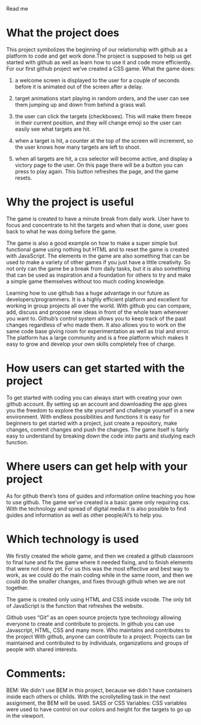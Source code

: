 
Read me

# What the project does

This project symbolizes the beginning of our relationship with github as a platform to code and get work done.The project is supposed to help us get started with github as well as learn how to use it and code more efficiently. For our first github project we’ve created a CSS game.
What the game does:

1. a welcome screen is displayed to the user for a couple of seconds before it is animated out of the screen after a delay.

2. target animations start playing in random orders, and the user can see them jumping up and down from behind a grass wall. 

3. the user can click the targets (checkboxes). This will make them freeze in their current position, and they will change emoji so the user can easily see    what targets are hit. 

4. when a target is hit, a counter at the top of the screen will increment, so the user knows how many targets are left to shoot.

5. when all targets are hit, a css selector will become active, and display a victory page to the user. On this page there will be a button you can press      to play again. This button refreshes the page, and the game resets.


# Why the project is useful
The game is created to have a minute break from daily work. User have to focus and concentrate to hit the targets and when that is done, user goes back to what he was doing before the game.

The game is also a good example on how to make a super simple but functional game using nothing but HTML and to reset the game is created with JavaScript. The elements in the game are also something that can be used to make a variety of other games if you just have a little creativity. So not only can the game be a break from daily tasks, but it is also something that can be used as inspiration and a foundation for others to try and make a simple game themselves without too much coding knowledge.

Learning how to use github has a huge advantage in our future as developers/programmers. It is a highly efficient platform and excellent for working in group projects all over the world. With github you can compare, add, discuss and propose new ideas in front of the whole team whenever you want to. Github’s control system allows you to keep track of the past changes regardless of who made them. It also allows you to work on the same code base giving room for experimentation as well as trial and error. The platform has a large community and is a free platform which makes it easy to grow and develop your own skills completely free of charge. 

# How users can get started with the project
To get started with coding you can always start with creating your own github account. By setting up an account and downloading the app gives you the freedom to explore the site yourself and challenge yourself in a new environment. With endless possibilities and functions it is easy for beginners to get started with a project, just create a repository, make changes, commit changes and push the changes. 
The game itself is fairly easy to understand by breaking down the code into parts and studying each function. 

# Where users can get help with your project
As for github there’s tons of guides and information online teaching you how to use github. 
The game we’ve created is a basic game only requiring css. With the technology and spread of digital media it is also possible to find guides and information as well as other people/AI’s to help you.

# Which technology is used
We firstly created the whole game, and then we created a github classroom to final tune and fix the game where it needed fixing, and to finish elements that were not done yet. For us this was the most effective and best way to work, as we could do the main coding while in the same room, and then we could do the smaller changes, and fixes through github when we are not together. 

The game is created only using HTML and CSS inside vscode. The only bit of JavaScript is the function that refreshes the website. 

Github uses “Git” as an open source projects type technology allowing everyone to create and contribute to projects. In github you can use Javascript, HTML, CSS and many more.
Who maintains and contributes to the project
With github, anyone can contribute to a project. Projects can be maintained and contributed to by individuals, organizations and groups of people with shared interests. 

# Comments:
BEM: We didn´t use BEM in this project, because we didn´t have containers inside each others or childs. With the scrollytelling task in the next assignment, the BEM will be used. 
SASS or CSS Variables: CSS variables were used to have control on our colors and height for the targets to go up in the viewport. 
